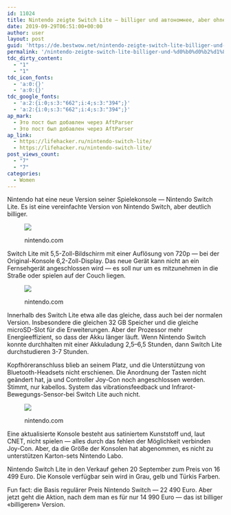 ```yaml
---
id: 11024
title: Nintendo zeigte Switch Lite — billiger und автономнее, aber ohne Verbindung zum Fernsehgerät
date: 2019-09-29T06:51:00+00:00
author: user
layout: post
guid: 'https://de.bestwow.net/nintendo-zeigte-switch-lite-billiger-und-%d0%b0%d0%b2%d1%82%d0%be%d0%bd%d0%be%d0%bc%d0%bd%d0%b5%d0%b5-aber-ohne-verbindung-zum-fernsehgerat/'
permalink: '/nintendo-zeigte-switch-lite-billiger-und-%d0%b0%d0%b2%d1%82%d0%be%d0%bd%d0%be%d0%bc%d0%bd%d0%b5%d0%b5-aber-ohne-verbindung-zum-fernsehgerat/'
tdc_dirty_content:
  - "1"
  - "1"
tdc_icon_fonts:
  - 'a:0:{}'
  - 'a:0:{}'
tdc_google_fonts:
  - 'a:2:{i:0;s:3:"662";i:4;s:3:"394";}'
  - 'a:2:{i:0;s:3:"662";i:4;s:3:"394";}'
ap_mark:
  - Это пост был добавлен через AftParser
  - Это пост был добавлен через AftParser
ap_link:
  - https://lifehacker.ru/nintendo-switch-lite/
  - https://lifehacker.ru/nintendo-switch-lite/
post_views_count:
  - "7"
  - "7"
categories:
  - Women
---
```

Nintendo hat eine neue Version seiner Spielekonsole — Nintendo Switch Lite. Es ist eine vereinfachte Version von Nintendo Switch, aber deutlich billiger.<figure>

![](https://de.bestwow.net/wp-content/uploads/2019/09/nintendo-pokazala-switch-lite-deshevle-i-avtonomnee-no-bez-podklyucheniya-k-televizoru-1.jpg) <figcaption>nintendo.com</figcaption></figure> 

Switch Lite mit 5,5-Zoll-Bildschirm mit einer Auflösung von 720p — bei der Original-Konsole 6,2-Zoll-Display. Das neue Gerät kann nicht an ein Fernsehgerät angeschlossen wird — es soll nur um es mitzunehmen in die Straße oder spielen auf der Couch liegen.<figure>

![](https://de.bestwow.net/wp-content/uploads/2019/09/nintendo-pokazala-switch-lite-deshevle-i-avtonomnee-no-bez-podklyucheniya-k-televizoru-2.jpg) <figcaption>nintendo.com</figcaption></figure> 

Innerhalb des Switch Lite etwa alle das gleiche, dass auch bei der normalen Version. Insbesondere die gleichen 32 GB Speicher und die gleiche microSD-Slot für die Erweiterungen. Aber der Prozessor mehr Energieeffizient, so dass der Akku länger läuft. Wenn Nintendo Switch konnte durchhalten mit einer Akkuladung 2,5–6,5 Stunden, dann Switch Lite durchstudieren 3-7 Stunden.

Kopfhöreranschluss blieb an seinem Platz, und die Unterstützung von Bluetooth-Headsets nicht erschienen. Die Anordnung der Tasten nicht geändert hat, ja und Controller Joy-Con noch angeschlossen werden. Stimmt, nur kabellos. System das vibrationsfeedback und Infrarot-Bewegungs-Sensor-bei Switch Lite auch nicht.<figure>

![](https://de.bestwow.net/wp-content/uploads/2019/09/nintendo-pokazala-switch-lite-deshevle-i-avtonomnee-no-bez-podklyucheniya-k-televizoru-3.jpg) <figcaption>nintendo.com</figcaption></figure> 

Eine aktualisierte Konsole besteht aus satiniertem Kunststoff und, laut CNET, nicht spielen — alles durch das fehlen der Möglichkeit verbinden Joy-Con. Aber, da die Größe der Konsolen hat abgenommen, es nicht zu unterstützen Karton-sets Nintendo Labo.</p> 

Nintendo Switch Lite in den Verkauf gehen 20 September zum Preis von 16 499 Euro. Die Konsole verfügbar sein wird in Grau, gelb und Türkis Farben.

Fun fact: die Basis regulärer Preis Nintendo Switch — 22 490 Euro. Aber jetzt geht die Aktion, nach dem man es für nur 14 990 Euro — das ist billiger «billigeren» Version.